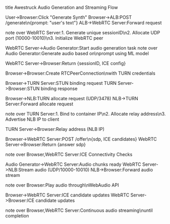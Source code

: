 title Awestruck Audio Generation and Streaming Flow

User->Browser:Click "Generate Synth"
Browser->ALB:POST /generate\n{prompt: "user's text"}
ALB->WebRTC Server:Forward request

note over WebRTC Server:1. Generate unique sessionID\n2. Allocate UDP port (10000-10010)\n3. Initialize WebRTC peer

WebRTC Server->Audio Generator:Start audio generation task
note over Audio Generator:Generate audio based on\nprompt using ML model

WebRTC Server->Browser:Return {sessionID, ICE config}

Browser->Browser:Create RTCPeerConnection\nwith TURN credentials

Browser->TURN Server:STUN binding request
TURN Server->Browser:STUN binding response

Browser->NLB:TURN allocate request (UDP/3478)
NLB->TURN Server:Forward allocate request

note over TURN Server:1. Bind to container IP\n2. Allocate relay address\n3. Advertise NLB IP to client

TURN Server->Browser:Relay address (NLB IP)

Browser->WebRTC Server:POST /offer\n{sdp, ICE candidates}
WebRTC Server->Browser:Return {answer sdp}

note over Browser,WebRTC Server:ICE Connectivity Checks

Audio Generator->WebRTC Server:Audio chunks ready
WebRTC Server->NLB:Stream audio (UDP/10000-10010)
NLB->Browser:Forward audio stream

note over Browser:Play audio through\nWebAudio API

Browser->WebRTC Server:ICE candidate updates
WebRTC Server->Browser:ICE candidate updates

note over Browser,WebRTC Server:Continuous audio streaming\nuntil completion